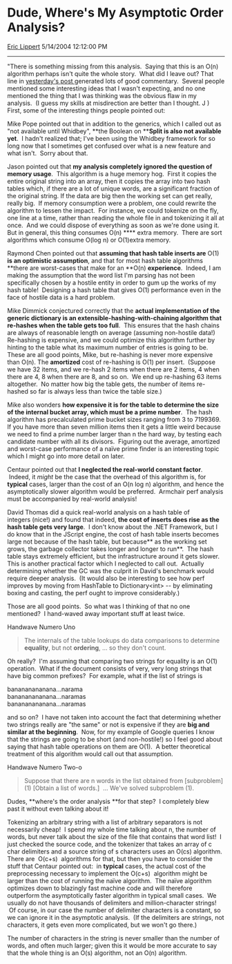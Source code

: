 # Dude, Where's My Asymptotic Order Analysis?

[Eric Lippert](https://social.msdn.microsoft.com/profile/Eric%20Lippert) 5/14/2004 12:12:00 PM

-----

"There is something missing from this analysis.  Saying that this is an O(n) algorithm perhaps isn't quite the whole story.  What did I leave out?   That line in [yesterday's post ](http://blogs.msdn.com/ericlippert/archive/2004/05/13/131533.aspx)generated lots of good commentary.  Several people mentioned some interesting ideas that I wasn't expecting, and no one mentioned the thing that I was thinking was the obvious flaw in my analysis.  (I guess my skills at misdirection are better than I thought. J )  First, some of the interesting things people pointed out: 

 Mike Pope pointed out that in addition to the generics, which I called out as "not available until Whidbey", **the Boolean on ****Split is also not available yet**.  I hadn't realized that; I've been using the Whidbey framework for so long now that I sometimes get confused over what is a new feature and what isn't.  Sorry about that. 

 Jason pointed out that **my analysis completely ignored the question of memory usage**.  This algorithm is a huge memory hog.  First it copies the entire original string into an array, then it copies the array into two hash tables which, if there are a lot of unique words, are a significant fraction of the original string. If the data are big then the working set can get really, really big.   If memory consumption were a problem, one could rewrite the algorithm to lessen the impact.  For instance, we could tokenize on the fly, one line at a time, rather than reading the whole file in and tokenizing it all at once.  And we could dispose of everything as soon as we're done using it.  But in general, this thing consumes O(n) **** extra memory.  There are sort algorithms which consume O(log n) or O(1)extra memory. 

 Raymond Chen pointed out that **assuming that hash table inserts are** O(1) **is an optimistic assumption**, and that for most hash table algorithms **there are worst-cases that make for an **O(n) **experience**.  Indeed, I am making the assumption that the word list I'm parsing has not been specifically chosen by a hostile entity in order to gum up the works of my hash table\!  Designing a hash table that gives O(1) performance even in the face of hostile data is a hard problem. 

 Mike Dimmick conjectured correctly that the **actual** **implementation of the generic dictionary is an extensible-hashing-with-chaining algorithm that re-hashes when the table gets too full**.  This ensures that the hash chains are always of reasonable length on average (assuming non-hostile data\!)  Re-hashing is expensive, and we could optimize this algorithm further by hinting to the table what its maximum number of entries is going to be.   These are all good points, Mike, but re-hashing is never more expensive than O(n). The **amortized** cost of re-hashing is O(1) per insert.  (Suppose we have 32 items, and we re-hash 2 items when there are 2 items, 4 when there are 4, 8 when there are 8, and so on.  We end up re-hashing 63 items altogether.  No matter how big the table gets, the number of items re-hashed so far is always less than twice the table size.) 

 Mike also wonders **how expensive it is for the table to determine the size of the internal bucket array, which must be a prime number**.  The hash algorithm has precalculated prime bucket sizes ranging from 3 to 7199369.  If you have more than seven million items then it gets a little weird because we need to find a prime number larger than n the hard way, by testing each candidate number with all its divisors.  Figuring out the average, amortized and worst-case performance of a naïve prime finder is an interesting topic which I might go into more detail on later.  

 Centaur pointed out that **I neglected the real-world constant factor**.  Indeed, it *might* be the case that the overhead of this algorithm is, for **typical** cases, larger than the cost of an O(n log n) algorithm, and hence the asymptotically slower algorithm would be preferred.  Armchair perf analysis must be accompanied by real-world analysis\! 

 David Thomas did a quick real-world analysis on a hash table of integers (nice\!) and found that indeed, **the cost of inserts does rise as the hash table gets very large**.  I don't know about the .NET Framework, but I do know that in the JScript engine, the cost of hash table inserts becomes large not because of the hash table, but because** as the working set grows, the garbage collector takes longer and longer to run**.  The hash table stays extremely efficient, but the infrastructure around it gets slower. This is another practical factor which I neglected to call out.  Actually determining whether the GC was the culprit in David's benchmark would require deeper analysis.  (It would also be interesting to see how perf improves by moving from HashTable to Dictionary\<int\> -- by eliminating boxing and casting, the perf ought to improve considerably.) 

 Those are all good points.  So what was I thinking of that no one mentioned?  I hand-waved away important stuff at least twice. 

 Handwave Numero Uno 

> The internals of the table lookups do data comparisons to determine **equality**, but not **ordering**, … so they don't count. 

 Oh really?  I'm assuming that comparing two strings for equality is an O(1) operation.  What if the document consists of very, very long strings that have big common prefixes?  For example, what if the list of strings is 

 banananananana...narama  
banananananana...naramas  
banananananana...naramas 

 and so on?  I have not taken into account the fact that determining whether two strings really are "the same" or not is expensive if they are **big and similar at the beginning**.  Now, for my example of Google queries I know that the strings are going to be short (and non-hostile\!) so I feel good about saying that hash table operations on them are O(1).  A better theoretical treatment of this algorithm would call out that assumption. 

 Handwave Numero Two-o 

> Suppose that there are n words in the list obtained from \[subproblem\] (1) \[Obtain a list of words.\]  ... We've solved subproblem (1).  

 Dudes, **where's the order analysis **for that step?  I completely blew past it without even talking about it\! 

 Tokenizing an arbitrary string with a list of arbitrary separators is not necessarily cheap\!  I spend my whole time talking about n, the number of words, but never talk about the size of the file that contains that word list\!   I just checked the source code, and the tokenizer that takes an array of c char delimiters and a source string of s characters uses an O(cs) algorithm.  There are  O(c+s)  algorithms for that, but then you have to consider the stuff that Centaur pointed out:  in **typical** cases, the actual cost of the preprocessing necessary to implement the O(c+s)  algorithm might be larger than the cost of running the naïve algorithm.  The naïve algorithm optimizes down to blazingly fast machine code and will therefore outperform the asymptotically faster algorithm in typical small cases.  We usually do not have thousands of delimiters and million-character strings\!  Of course, in our case the number of delimiter characters is a constant, so we can ignore it in the asymptotic analysis.  (If the delimiters are strings, not characters, it gets even more complicated, but we won't go there.) 

 The number of characters in the string is never smaller than the number of words, and often much larger; given this it would be more accurate to say that the whole thing is an O(s) algorithm, not an O(n) algorithm.

